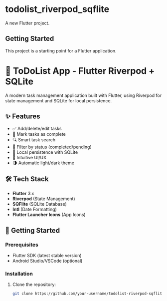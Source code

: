 # todolist_riverpod_sqflite

A new Flutter project.

## Getting Started

This project is a starting point for a Flutter application.

# 📝 ToDoList App - Flutter Riverpod + SQLite

A modern task management application built with Flutter, using Riverpod for state management and SQLite for local persistence.

## ✨ Features

- ✅ Add/delete/edit tasks
- 🔄 Mark tasks as complete
- 🔍 Smart task search
- 📂 Filter by status (completed/pending)
- 💾 Local persistence with SQLite
- 🎨 Intuitive UI/UX
- 🌗 Automatic light/dark theme

## 🛠 Tech Stack

- **Flutter** 3.x
- **Riverpod** (State Management)
- **SQFlite** (SQLite Database)
- **Intl** (Date Formatting)
- **Flutter Launcher Icons** (App Icons)

## 🚀 Getting Started

### Prerequisites
- Flutter SDK (latest stable version)
- Android Studio/VSCode (optional)

### Installation
1. Clone the repository:
   ```bash
   git clone https://github.com/your-username/todolist-riverpod-sqflite.git